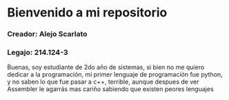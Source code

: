# Bienvenido a mi repositorio

### Creador: **Alejo Scarlato**
### Legajo: 214.124-3

Buenas, soy estudiante de 2do año de sistemas, si bien no me quiero dedicar a la programación, mi primer lenguaje de programación fue python, y no saben lo que fue pasar a c++, terrible, aunque despues de ver Assembler le agarrás mas cariño sabiendo que existen peores lenguajes 
